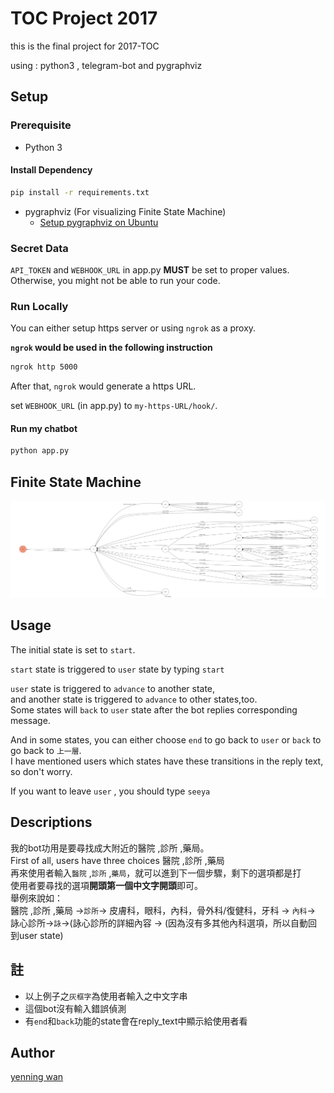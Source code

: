 # TOC Project 2017

this is the final project for 2017-TOC

using : python3 , telegram-bot and pygraphviz 

## Setup

### Prerequisite
* Python 3

#### Install Dependency
```sh
pip install -r requirements.txt
```

* pygraphviz (For visualizing Finite State Machine)
    * [Setup pygraphviz on Ubuntu](http://www.jianshu.com/p/a3da7ecc5303)

### Secret Data

`API_TOKEN` and `WEBHOOK_URL` in app.py **MUST** be set to proper values.
Otherwise, you might not be able to run your code.

### Run Locally
You can either setup https server or using `ngrok` as a proxy.

**`ngrok` would be used in the following instruction**

```sh
ngrok http 5000
```

After that, `ngrok` would generate a https URL.

 set `WEBHOOK_URL` (in app.py) to `my-https-URL/hook/`.

#### Run my chatbot

```sh
python app.py
```

## Finite State Machine
![fsm](./show-fsm.png)

## Usage
The initial state is set to `start`.

`start` state is triggered to `user` state by typing `start`

`user` state is triggered to `advance` to another state,</br>
and another state is triggered to `advance` to other states,too.</br>
Some states will `back` to `user` state after the bot replies corresponding message.

And in some states, you can either choose `end` to go back to `user` or `back` to go back to `上一層`.</br>
I have mentioned users which states have these transitions in the reply text, so don't worry.

If you want to leave `user` , you should type `seeya`


## Descriptions
我的bot功用是要尋找成大附近的醫院 ,診所 ,藥局。</br>
First of all, users have three choices 醫院 ,診所 ,藥局</br>
再來使用者輸入`醫院` ,`診所` ,`藥局`，就可以進到下一個步驟，剩下的選項都是打</br>
使用者要尋找的選項<strong>開頭第一個中文字開頭</strong>即可。</br>
舉例來說如：</br>
    醫院 ,診所 ,藥局 ->`診所`-> 皮膚科，眼科，內科，骨外科/復健科，牙科 -> `內科`-> 詠心診所->`詠`->(詠心診所的詳細內容 -> (因為沒有多其他內科選項，所以自動回到user state)

## 註
 
 *  以上例子之`灰框字`為使用者輸入之中文字串 </br>
 *  這個bot沒有輸入錯誤偵測 </br>
 *  有`end`和`back`功能的state會在reply_text中顯示給使用者看 </br>
   


## Author
[yenning wan](https://github.com/debbywan)


